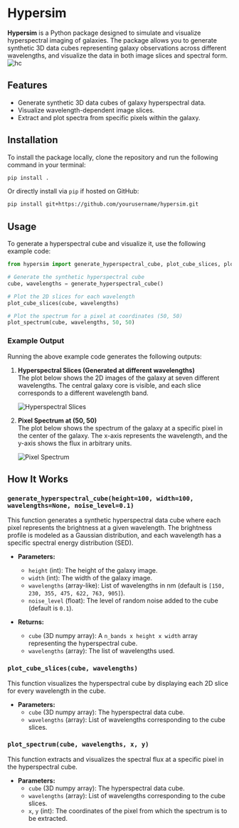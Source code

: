 
# Hypersim

**Hypersim** is a Python package designed to simulate and visualize hyperspectral imaging of galaxies. The package allows you to generate synthetic 3D data cubes representing galaxy observations across different wavelengths, and visualize the data in both image slices and spectral form.
![hc](https://github.com/user-attachments/assets/8d7a7760-50a2-4423-9c60-15b4c7c92ba9)

## Features

- Generate synthetic 3D data cubes of galaxy hyperspectral data.
- Visualize wavelength-dependent image slices.
- Extract and plot spectra from specific pixels within the galaxy.

## Installation

To install the package locally, clone the repository and run the following command in your terminal:

```bash
pip install .
```

Or directly install via `pip` if hosted on GitHub:

```bash
pip install git+https://github.com/yourusername/hypersim.git
```

## Usage

To generate a hyperspectral cube and visualize it, use the following example code:

```python
from hypersim import generate_hyperspectral_cube, plot_cube_slices, plot_spectrum

# Generate the synthetic hyperspectral cube
cube, wavelengths = generate_hyperspectral_cube()

# Plot the 2D slices for each wavelength
plot_cube_slices(cube, wavelengths)

# Plot the spectrum for a pixel at coordinates (50, 50)
plot_spectrum(cube, wavelengths, 50, 50)
```

### Example Output

Running the above example code generates the following outputs:

1. **Hyperspectral Slices (Generated at different wavelengths)**  
   The plot below shows the 2D images of the galaxy at seven different wavelengths. The central galaxy core is visible, and each slice corresponds to a different wavelength band.

   ![Hyperspectral Slices](images/hyperspectral_slices.png)

2. **Pixel Spectrum at (50, 50)**  
   The plot below shows the spectrum of the galaxy at a specific pixel in the center of the galaxy. The x-axis represents the wavelength, and the y-axis shows the flux in arbitrary units.

   ![Pixel Spectrum](images/pixel_spectrum.png)

## How It Works

### `generate_hyperspectral_cube(height=100, width=100, wavelengths=None, noise_level=0.1)`
This function generates a synthetic hyperspectral data cube where each pixel represents the brightness at a given wavelength. The brightness profile is modeled as a Gaussian distribution, and each wavelength has a specific spectral energy distribution (SED).

- **Parameters:**
  - `height` (int): The height of the galaxy image.
  - `width` (int): The width of the galaxy image.
  - `wavelengths` (array-like): List of wavelengths in nm (default is `[150, 230, 355, 475, 622, 763, 905]`).
  - `noise_level` (float): The level of random noise added to the cube (default is `0.1`).

- **Returns:**
  - `cube` (3D numpy array): A `n_bands x height x width` array representing the hyperspectral cube.
  - `wavelengths` (array): The list of wavelengths used.

### `plot_cube_slices(cube, wavelengths)`
This function visualizes the hyperspectral cube by displaying each 2D slice for every wavelength in the cube.

- **Parameters:**
  - `cube` (3D numpy array): The hyperspectral data cube.
  - `wavelengths` (array): List of wavelengths corresponding to the cube slices.

### `plot_spectrum(cube, wavelengths, x, y)`
This function extracts and visualizes the spectral flux at a specific pixel in the hyperspectral cube.

- **Parameters:**
  - `cube` (3D numpy array): The hyperspectral data cube.
  - `wavelengths` (array): List of wavelengths corresponding to the cube slices.
  - `x`, `y` (int): The coordinates of the pixel from which the spectrum is to be extracted.
